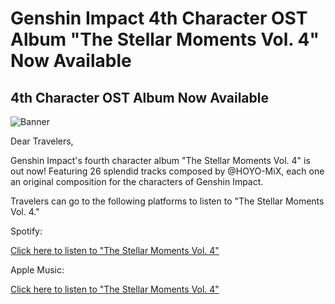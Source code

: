 # Genshin Impact 4th Character OST Album "The Stellar Moments Vol. 4" Now Available
## 4th Character OST Album Now Available
![Banner](https://sdk.hoyoverse.com/upload/ann/2024/01/17/98771c4c42c8e7803684130d255249ca_1990710229990513790.jpg)

Dear Travelers,

Genshin Impact's fourth character album "The Stellar Moments Vol. 4" is out now! Featuring 26 splendid tracks composed by @HOYO-MiX, each one an original composition for the characters of Genshin Impact.

Travelers can go to the following platforms to listen to "The Stellar Moments Vol. 4."

Spotify:

[Click here to listen to "The Stellar Moments Vol. 4"](https://open.spotify.com/album/0f743tpBG9DquanCiyBASU)

Apple Music:

[Click here to listen to "The Stellar Moments Vol. 4"](https://music.apple.com/us/album/1724726233)
